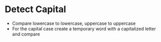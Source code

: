 # Detect Capital
* Compare lowercase to lowercase, uppercase to uppercase
* For the capital case create a temporary word with a capitalized letter and compare